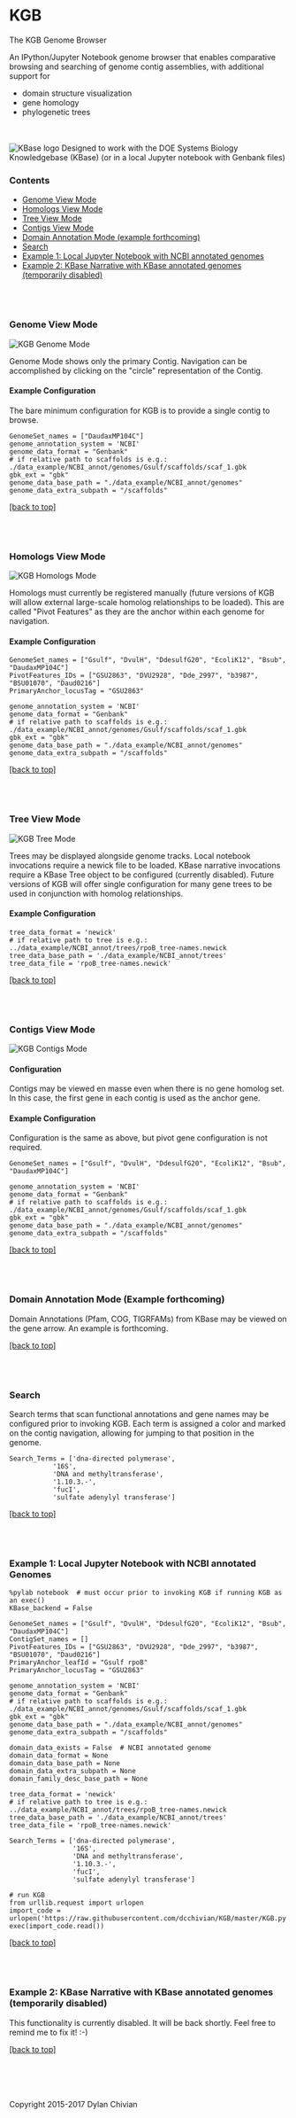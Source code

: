 <A NAME="top"></A>
# KGB

  The KGB Genome Browser
 
  An IPython/Jupyter Notebook genome browser that enables comparative
  browsing and searching of genome contig assemblies, with additional
  support for

  * domain structure visualization
  * gene homology
  * phylogenetic trees
   

<br><br>
![KBase logo](https://avatars2.githubusercontent.com/u/1263946?v=3&s=84 "KBase") Designed to work with the DOE Systems Biology Knowledgebase (KBase)  (or in a local Jupyter notebook with Genbank files)


### Contents
 - [Genome View Mode](#genome_mode)
 - [Homologs View Mode](#homologs_mode)
 - [Tree View Mode](#tree_mode)
 - [Contigs View Mode](#contigs_mode)
 - [Domain Annotation Mode (example forthcoming)](#domains)
 - [Search](#search)
 - [Example 1: Local Jupyter Notebook with NCBI annotated genomes](#example_1)
 - [Example 2: KBase Narrative with KBase annotated genomes (temporarily disabled)](#example_2)


<br><br>
<A NAME="genome_mode"></A>
### Genome View Mode
![KGB Genome Mode](https://raw.github.com/dcchivian/KGB/master/img/KGB_example_1_genome_mode.png "KGB Genome Mode")

Genome Mode shows only the primary Contig.  Navigation can be accomplished by clicking on the "circle" representation of the Contig.

#### Example Configuration
The bare minimum configuration for KGB is to provide a single contig to browse.
```
GenomeSet_names = ["DaudaxMP104C"]
genome_annotation_system = 'NCBI'
genome_data_format = "Genbank"
# if relative path to scaffolds is e.g.: ./data_example/NCBI_annot/genomes/Gsulf/scaffolds/scaf_1.gbk
gbk_ext = "gbk"
genome_data_base_path = "./data_example/NCBI_annot/genomes"
genome_data_extra_subpath = "/scaffolds"
```

[\[back to top\]](#top)



<br><br>
<A NAME="homologs_mode"></A>
### Homologs View Mode
![KGB Homologs Mode](https://raw.github.com/dcchivian/KGB/master/img/KGB_example_1_homologs_mode.png "KGB Homologs Mode")

Homologs must currently be registered manually (future versions of KGB will allow external large-scale homolog relationships to be loaded).  This are called "Pivot Features" as they are the anchor within each genome for navigation.

#### Example Configuration
```
GenomeSet_names = ["Gsulf", "DvulH", "DdesulfG20", "EcoliK12", "Bsub", "DaudaxMP104C"]
PivotFeatures_IDs = ["GSU2863", "DVU2928", "Dde_2997", "b3987", "BSU01070", "Daud0216"]
PrimaryAnchor_locusTag = "GSU2863"

genome_annotation_system = 'NCBI'
genome_data_format = "Genbank"
# if relative path to scaffolds is e.g.: ./data_example/NCBI_annot/genomes/Gsulf/scaffolds/scaf_1.gbk
gbk_ext = "gbk"
genome_data_base_path = "./data_example/NCBI_annot/genomes"
genome_data_extra_subpath = "/scaffolds"
```

[\[back to top\]](#top)



<br><br>
<A NAME="tree_mode"></A>
### Tree View Mode
![KGB Tree Mode](https://raw.github.com/dcchivian/KGB/master/img/KGB_example_1_tree_mode.png "KGB Tree Mode")

Trees may be displayed alongside genome tracks.  Local notebook invocations require a newick file to be loaded.  KBase narrative invocations require a KBase Tree object to be configured (currently disabled).  Future versions of KGB will offer single configuration for many gene trees to be used in conjunction with homolog relationships.

#### Example Configuration
```
tree_data_format = 'newick'
# if relative path to tree is e.g.: ../data_example/NCBI_annot/trees/rpoB_tree-names.newick
tree_data_base_path = './data_example/NCBI_annot/trees'
tree_data_file = 'rpoB_tree-names.newick'
```

[\[back to top\]](#top)



<br><br>
<A NAME="contigs_mode"></A>
### Contigs View Mode
![KGB Contigs Mode](https://raw.github.com/dcchivian/KGB/master/img/KGB_example_1_contigs_mode.png "KGB Contigs Mode")

#### Configuration
Contigs may be viewed en masse even when there is no gene homolog set.  In this case, the first gene in each contig is used as the anchor gene.

#### Example Configuration
Configuration is the same as above, but pivot gene configuration is not required.
```
GenomeSet_names = ["Gsulf", "DvulH", "DdesulfG20", "EcoliK12", "Bsub", "DaudaxMP104C"]

genome_annotation_system = 'NCBI'
genome_data_format = "Genbank"
# if relative path to scaffolds is e.g.: ./data_example/NCBI_annot/genomes/Gsulf/scaffolds/scaf_1.gbk
gbk_ext = "gbk"
genome_data_base_path = "./data_example/NCBI_annot/genomes"
genome_data_extra_subpath = "/scaffolds"

```

[\[back to top\]](#top)


<br><br>
<A NAME="domain_annotation"></A>
### Domain Annotation Mode (Example forthcoming)
Domain Annotations (Pfam, COG, TIGRFAMs) from KBase may be viewed on the gene arrow.  An example is forthcoming.

[\[back to top\]](#top)



<br><br>
<A NAME="search"></A>
### Search

Search terms that scan functional annotations and gene names may be configured prior to invoking KGB.  Each term is assigned a color and marked on the contig navigation, allowing for jumping to that position in the genome.

```
Search_Terms = ['dna-directed polymerase',
	       '16S',
	       'DNA and methyltransferase',
	       '1.10.3.-',
	       'fucI',
	       'sulfate adenylyl transferase']
```

[\[back to top\]](#top)



<br><br>
<A NAME="example_1"></A>
### Example 1: Local Jupyter Notebook with NCBI annotated Genomes

```
%pylab notebook  # must occur prior to invoking KGB if running KGB as an exec()
KBase_backend = False

GenomeSet_names = ["Gsulf", "DvulH", "DdesulfG20", "EcoliK12", "Bsub", "DaudaxMP104C"]
ContigSet_names = []
PivotFeatures_IDs = ["GSU2863", "DVU2928", "Dde_2997", "b3987", "BSU01070", "Daud0216"]
PrimaryAnchor_leafId = "Gsulf rpoB"
PrimaryAnchor_locusTag = "GSU2863"

genome_annotation_system = 'NCBI'
genome_data_format = "Genbank"
# if relative path to scaffolds is e.g.: ./data_example/NCBI_annot/genomes/Gsulf/scaffolds/scaf_1.gbk
gbk_ext = "gbk"
genome_data_base_path = "./data_example/NCBI_annot/genomes"
genome_data_extra_subpath = "/scaffolds"

domain_data_exists = False  # NCBI annotated genome
domain_data_format = None
domain_data_base_path = None
domain_data_extra_subpath = None
domain_family_desc_base_path = None

tree_data_format = 'newick'
# if relative path to tree is e.g.: ../data_example/NCBI_annot/trees/rpoB_tree-names.newick
tree_data_base_path = './data_example/NCBI_annot/trees'
tree_data_file = 'rpoB_tree-names.newick'

Search_Terms = ['dna-directed polymerase',
                '16S',
                'DNA and methyltransferase',
                '1.10.3.-',
                'fucI',
                'sulfate adenylyl transferase']

# run KGB
from urllib.request import urlopen
import_code = urlopen('https://raw.githubusercontent.com/dcchivian/KGB/master/KGB.py')
exec(import_code.read())
```

[\[back to top\]](#top)


<br><br>
<A NAME="example_2"></A>
### Example 2: KBase Narrative with KBase annotated genomes (temporarily disabled)

This functionality is currently disabled.  It will be back shortly.  Feel free to remind me to fix it! :-)

[\[back to top\]](#top)



<br><br><br><br>
Copyright 2015-2017 Dylan Chivian
